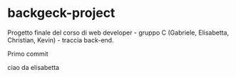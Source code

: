 # backgeck-project
Progetto finale del corso di web developer - gruppo C (Gabriele, Elisabetta, Christian, Kevin) - traccia back-end.

Primo commit

ciao da elisabetta